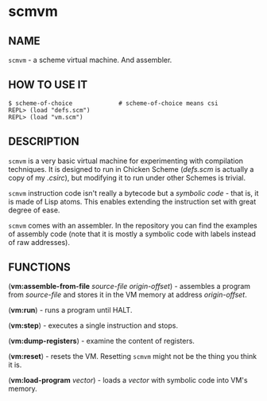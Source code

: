 # scmvm
## NAME
`scmvm` - a scheme virtual machine. And assembler.

## HOW TO USE IT
```
$ scheme-of-choice             # scheme-of-choice means csi
REPL> (load "defs.scm")
REPL> (load "vm.scm")
```
## DESCRIPTION

`scmvm` is a very basic virtual machine for experimenting with compilation techniques. It is designed to run in Chicken Scheme (*defs.scm* is actually a copy of my *.csirc*), but modifying it to run under other Schemes is trivial.

`scmvm` instruction code isn't really a bytecode but a *symbolic code* - that is, it is made of Lisp atoms. This enables extending the instruction set with great degree of ease.

`scmvm` comes with an assembler. In the repository you can find the examples of assembly code (note that it is mostly a symbolic code with labels instead of raw addresses).

## FUNCTIONS

(**vm:assemble-from-file** *source-file* *origin-offset*) - assembles a program from *source-file* and stores it in the VM memory at address *origin-offset*.

(**vm:run**) - runs a program until HALT.

(**vm:step**) - executes a single instruction and stops.

(**vm:dump-registers**) - examine the content of registers.

(**vm:reset**) - resets the VM. Resetting `scmvm` might not be the thing you think it is.

(**vm:load-program** *vector*) - loads a *vector* with symbolic code into VM's memory.
